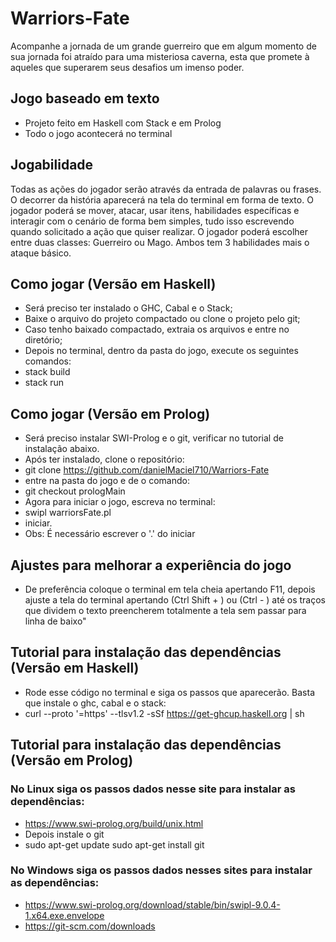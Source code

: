 # Warriors-Fate
Acompanhe a jornada de um grande guerreiro que em algum momento de sua jornada foi atraído para uma misteriosa caverna, esta que promete à aqueles que superarem seus desafios um imenso poder.
## Jogo baseado em texto
* Projeto feito em Haskell com Stack e em Prolog
* Todo o jogo acontecerá no terminal
## Jogabilidade
Todas as ações do jogador serão através da entrada de palavras ou frases. O decorrer da história aparecerá na tela do terminal em forma de texto. O jogador poderá se mover, atacar, usar itens, habilidades específicas e interagir com o cenário de forma bem simples, tudo isso escrevendo quando solicitado a ação que quiser realizar. O jogador poderá escolher entre duas classes: Guerreiro ou Mago. Ambos tem 3 habilidades mais o ataque básico.
## Como jogar (Versão em Haskell)
* Será preciso ter instalado o GHC, Cabal e o Stack;
* Baixe o arquivo do projeto compactado ou clone o projeto pelo git;
* Caso tenho baixado compactado, extraia os arquivos e entre no diretório;
* Depois no terminal, dentro da pasta do jogo, execute os seguintes comandos:
* stack build
* stack run
## Como jogar (Versão em Prolog)
* Será preciso instalar SWI-Prolog e o git, verificar no tutorial de instalação abaixo.
* Após ter instalado, clone o repositório:
* git clone https://github.com/danielMaciel710/Warriors-Fate
* entre na pasta do jogo e de o comando:
* git checkout prologMain
* Agora para iniciar o jogo, escreva no terminal:
* swipl warriorsFate.pl
* iniciar. 
* Obs: É necessário escrever o '.' do iniciar
## Ajustes para melhorar a experiência do jogo
* De preferência coloque o terminal em tela cheia apertando F11, depois ajuste a tela do terminal apertando (Ctrl Shift + ) ou (Ctrl - ) até os traços que dividem o texto preencherem totalmente a tela sem passar para linha de baixo"
## Tutorial para instalação das dependências (Versão em Haskell)
* Rode esse código no terminal e siga os passos que aparecerão. Basta que instale o ghc, cabal e o stack:
* curl --proto '=https' --tlsv1.2 -sSf https://get-ghcup.haskell.org | sh
## Tutorial para instalação das dependências (Versão em Prolog)
### No Linux siga os passos dados nesse site para instalar as dependências:
* https://www.swi-prolog.org/build/unix.html
* Depois instale o git
* sudo apt-get update sudo apt-get install git
### No Windows siga os passos dados nesses sites para instalar as dependências:
* https://www.swi-prolog.org/download/stable/bin/swipl-9.0.4-1.x64.exe.envelope
* https://git-scm.com/downloads
